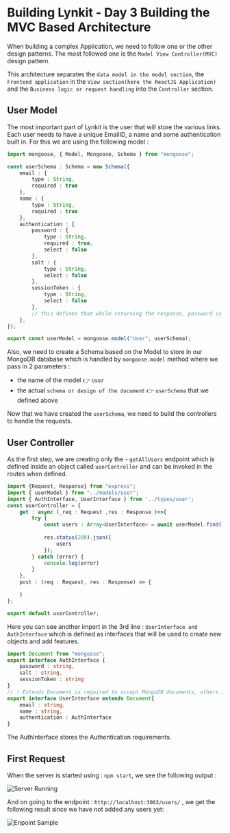 # Building Lynkit - Day 3 Building the MVC Based Architecture
When building a complex Application, we need to follow one or the other design patterns. The most followed one is the `Model View Controller(MVC)` design pattern.

This architecture separates the `data model in the model section`, the `Frontend application` in the `View section(here the ReactJS Application)` and the `Business logic or request handling` into the `Controller` section. 

## User Model 
The most important part of Lynkit is the user that will store the various links. 
Each user needs to have a unique EmailID, a name and some authentication built in. 
For this we are using the following model : 
```user.ts
import mongoose, { Model, Mongoose, Schema } from "mongoose";

const userSchema : Schema = new Schema({
    email : {
        type : String,
        required : true
    },
    name : {
        type : String,
        required : true
    },
    authentication : {
        password : {
            type : String,
            required : true,
            select : false 
        },
        salt : {
            type : String,
            select : false 
        },
        sessionToken : {
            type : String,
            select : false 
        },
        // this defines that while returning the response, password is not returned
    },
});

export const userModel = mongoose.model("User", userSchema);
```

Also, we need to create a Schema based on the Model to store in our MongoDB database which is handled by `mongoose.model` method where we pass in 2 parameters : 
- the name of the model 👉 `User`
- the actual `schema or design of the document` 👉 `userSchema` that we defined above

Now that we have created the `userSchema`, we need to build the controllers to handle the requests. 

## User Controller
As the first step, we are creating only the - `getAllUsers` endpoint which is defined inside an object called `userController` and can be invoked in the routes when defined.
```userController.ts
import {Request, Response} from "express";
import { userModel } from "../models/user";
import { AuthInterface, UserInterface } from '../types/user';
const userController = {
    get : async (_req : Request ,res : Response )=>{
        try {
            const users : Array<UserInterface> = await userModel.find();
            
            res.status(200).json({
                users
            });
        } catch (error) {
            console.log(error)
        }
    },
    post : (req : Request, res : Response) => {

    }
};

export default userController;
```

Here you can see another import in the 3rd line : `UserInterface and AuthInterface` which is defined as interfaces that will be used to create new objects and add features. 

```userTypes.ts
import Document from "mongoose";
export interface AuthInterface {
    password : string,
    salt : string,
    sessionToken : string
}
// ! Extends Document is required to accept MongoDB documents, others it throws Error
export interface UserInterface extends Document{
    email : string,
    name : string,
    authentication : AuthInterface
}
```

The AuthInterface stores the Authentication requirements. 

## First Request
When the server is started using : ```npm start```, we see the following output : 

![Server Running](https://github.com/thevinitgupta/100-Days-of-Learning/assets/65801700/bbf50163-b780-4d57-975f-9fa43b4bd36f)


And on going to the endpoint : `http://localhost:3003/users/` , we get the following result since we have not added any users yet:

![Enpoint Sample](https://github.com/thevinitgupta/100-Days-of-Learning/assets/65801700/b070a30f-4042-4a11-941d-6bba22a6a0ad)
